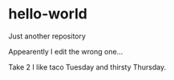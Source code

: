 # hello-world
Just another repository

Appearently I edit the wrong one...

Take 2
I like taco Tuesday and thirsty Thursday.
